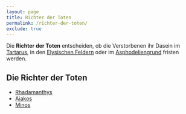 ```yaml
---
layout: page
title: Richter der Toten
permalink: /richter-der-toten/
exclude: true
---
```


Die **Richter der Toten** entscheiden, ob die Verstorbenen ihr Dasein im [Tartarus](/tartarus/), in den [Elysischen Feldern](/elysische-felder/) oder im [Asphodeliengrund](/asphodeliengrund/) fristen werden.

## Die Richter der Toten

* [Rhadamanthys](/rhadamanthys/)
* [Aiakos](/aiakos/)
* [Minos](/minos/)
